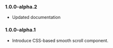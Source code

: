 ### 1.0.0-alpha.2

* Updated documentation

### 1.0.0-alpha.1

* Introduce CSS-based smooth scroll component.
